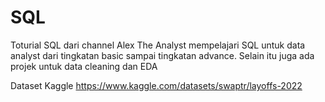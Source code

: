 # SQL

  Toturial SQL dari channel Alex The Analyst mempelajari SQL untuk data analyst dari tingkatan basic sampai tingkatan advance. Selain itu juga ada projek untuk data cleaning dan EDA

  Dataset Kaggle
  https://www.kaggle.com/datasets/swaptr/layoffs-2022
